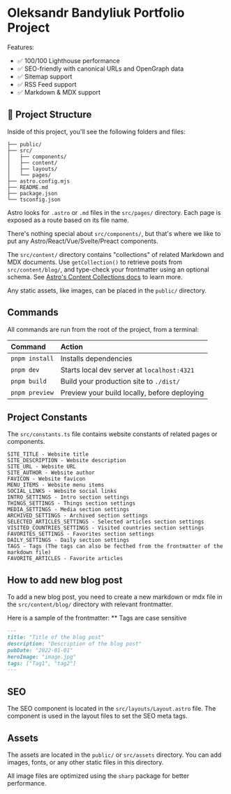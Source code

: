 # Oleksandr Bandyliuk Portfolio Project

Features:

- ✅ 100/100 Lighthouse performance
- ✅ SEO-friendly with canonical URLs and OpenGraph data
- ✅ Sitemap support
- ✅ RSS Feed support
- ✅ Markdown & MDX support

## 🚀 Project Structure

Inside of this project, you'll see the following folders and files:

```text
├── public/
├── src/
│   ├── components/
│   ├── content/
│   ├── layouts/
│   └── pages/
├── astro.config.mjs
├── README.md
├── package.json
└── tsconfig.json
```

Astro looks for `.astro` or `.md` files in the `src/pages/` directory. Each page is exposed as a route based on its file name.

There's nothing special about `src/components/`, but that's where we like to put any Astro/React/Vue/Svelte/Preact components.

The `src/content/` directory contains "collections" of related Markdown and MDX documents. Use `getCollection()` to retrieve posts from `src/content/blog/`, and type-check your frontmatter using an optional schema. See [Astro's Content Collections docs](https://docs.astro.build/en/guides/content-collections/) to learn more.

Any static assets, like images, can be placed in the `public/` directory.

## Commands

All commands are run from the root of the project, from a terminal:

| Command        | Action                                       |
| :------------- | :------------------------------------------- |
| `pnpm install` | Installs dependencies                        |
| `pnpm dev`     | Starts local dev server at `localhost:4321`  |
| `pnpm build`   | Build your production site to `./dist/`      |
| `pnpm preview` | Preview your build locally, before deploying |


## Project Constants

The `src/constants.ts` file contains website constants of related pages or components.

```text
SITE_TITLE - Website title
SITE_DESCRIPTION - Website description
SITE_URL - Website URL
SITE_AUTHOR - Website author
FAVICON - Website favicon
MENU_ITEMS - Website menu items
SOCIAL_LINKS - Website social links
INTRO_SETTINGS - Intro section settings
THINGS_SETTINGS - Things section settings
MEDIA_SETTINGS - Media section settings
ARCHIVED_SETTINGS - Archived section settings
SELECTED_ARTICLES_SETTINGS - Selected articles section settings
VISITED_COUNTRIES_SETTINGS - Visited countries section settings
FAVORITES_SETTINGS - Favorites section settings
DAILY_SETTINGS - Daily section settings
TAGS - Tags (The tags can also be fecthed from the frontmatter of the markdown file)
FAVORITE_ARTICLES - Favorite articles
```

## How to add new blog post

To add a new blog post, you need to create a new markdown or mdx file in the `src/content/blog/` directory with relevant frontmatter.

Here is a sample of the frontmatter:
** Tags are case sensitive

```markdown
---
title: "Title of the blog post"
description: "Description of the blog post"
pubDate: "2022-01-01"
heroImage: "image.jpg"
tags: ["Tag1", "tag2"]
---
```

## SEO

The SEO component is located in the `src/layouts/Layout.astro` file. The component is used in the layout files to set the SEO meta tags.

## Assets

The assets are located in the `public/` or `src/assets` directory. You can add images, fonts, or any other static files in this directory.

All image files are optimized using the `sharp` package for better performance.